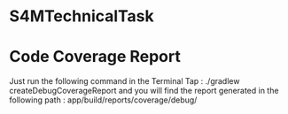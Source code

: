 # S4MTechnicalTask

# Code Coverage Report
Just run the following command in the Terminal Tap : ./gradlew createDebugCoverageReport
and you will find the report generated in the following path : app/build/reports/coverage/debug/
